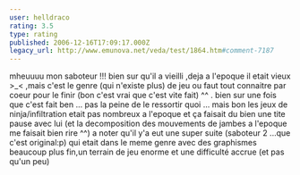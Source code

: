 ```yaml
---
user: helldraco
rating: 3.5
type: rating
published: 2006-12-16T17:09:17.000Z
legacy_url: http://www.emunova.net/veda/test/1864.htm#comment-7187
---
```

mheuuuu mon saboteur !!! bien sur qu'il a vieilli ,deja a l'epoque il etait vieux \>\_< ,mais c'est le genre (qui n'existe plus) de jeu ou faut tout connaitre par coeur pour le finir (bon c'est vrai que c'est vite fait) ^^ . bien sur une fois que c'est fait ben ... pas la peine de le ressortir quoi ... mais bon les jeux de ninja/infiltration etait pas nombreux a l'epoque et ça faisait du bien une tite pause avec lui (et la decomposition des mouvements de jambes a l'epoque me faisait bien rire ^^)
a noter qu'il y'a eut une super suite (saboteur 2 ...que c'est original:p) qui etait dans le meme genre avec des graphismes beaucoup plus fin,un terrain de jeu enorme et une difficulté accrue (et pas qu'un peu)